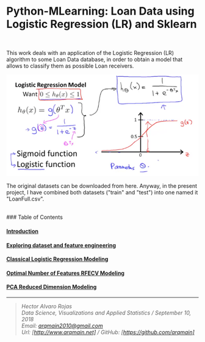 # Python-MLearning: Loan Data using Logistic Regression (LR) and Sklearn

<br>

This work deals with an application of the Logistic Regression (LR) algorithm to some Loan Data database, in order to obtain a model that allows to classify them as possible Loan receivers.


![My Title](Visual/Introduction/Loan_LRegression3.png)


The original datasets can be downloaded from here. Anyway, in the present project, I have combined both datasets ("train" and "test") into one named it "LoanFull.csv".

<br>
### Table of Contents

#### [Introduction](http://nbviewer.jupyter.org/github/arqmain/Machine_Learning/blob/master/Python_MLearning/Logistic_Regression/Logistic3/PYTHON-MLearning_LR3_Introduction.ipynb)

#### [Exploring dataset and feature engineering](http://nbviewer.jupyter.org/github/arqmain/Machine_Learning/blob/master/Python_MLearning/Logistic_Regression/Logistic3/PYTHON-MLearning_LR3_Exploratory_FEngineering_Final.ipynb)

#### [Classical Logistic Regression Modeling](http://nbviewer.jupyter.org/github/arqmain/Machine_Learning/blob/master/Python_MLearning/Logistic_Regression/Logistic3/PYTHON-MLearning_LR3_Classical.ipynb)

#### [Optimal Number of Features RFECV Modeling](http://nbviewer.jupyter.org/github/arqmain/Machine_Learning/blob/master/Python_MLearning/Logistic_Regression/Logistic3/PYTHON-MLearning_LR3_OPTIMAL-RFECV_Final.ipynb)

#### [PCA Reduced Dimension Modeling](http://nbviewer.jupyter.org/github/arqmain/Machine_Learning/blob/master/Python_MLearning/Logistic_Regression/Logistic3/PYTHON-MLearning_LR3_PCA.ipynb)


<hr>

><i>Hector Alvaro Rojas<br>
>Data Science, Visualizations and Applied Statistics / September 10, 2018<br>
>Email: <arqmain2010@gmail.com> <br>
>Url: [http://www.arqmain.net]   /   GitHub: [https://github.com/arqmain]</i>
